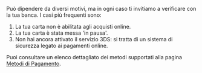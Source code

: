 Può dipendere da diversi motivi, ma in ogni caso ti invitiamo a verificare con la tua banca.
I casi più frequenti sono:
1. La tua carta non è abilitata agli acquisti online.
2. La tua carta è stata messa 'in pausa'.
3. Non hai ancora attivato il servizio 3DS: si tratta di un sistema di sicurezza legato ai pagamenti online.

Puoi consultare un elenco dettagliato dei metodi supportati alla pagina [Metodi di Pagamento](https://io.italia.it/metodi-pagamento).
